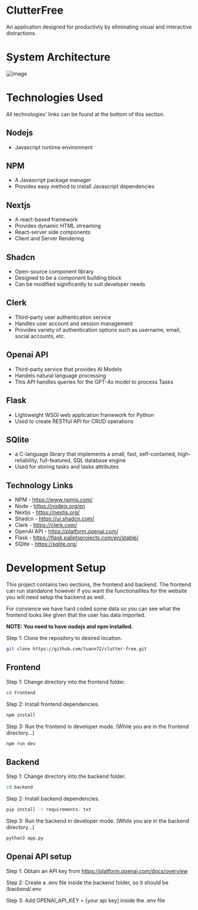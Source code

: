 # ClutterFree
An application designed for productivty by eliminating visual and interactive distractions.

# System Architecture
![image](https://github.com/user-attachments/assets/d800cfcf-eb9e-4835-8bd0-af69d85d724d)

# Technologies Used
All technologies' links can be found at the bottom of this section.

## Nodejs
- Javascript runtime environment

## NPM
- A Javascript package manager
- Provides easy method to install Javascript dependencies

## Nextjs
- A react-based framework
- Provides dynamic HTML streaming
- React-server side components
- Client and Server Rendering

## Shadcn
- Open-source component library
- Designed to be a component building block
- Can be modified significantly to suit developer needs

## Clerk
- Third-party user authentication service
- Handles user account and session management
- Provides variety of authentication options such as username, email, social accounts, etc.

## Openai API
- Third-party service that provides AI Models
- Handels natural language processing
- This API handles queries for the GPT-4o model to process Tasks

## Flask
-  Lightweight WSGI web application framework for Python
-  Used to create RESTful API for CRUD operations

## SQlite
- a C-language library that implements a small, fast, self-contained, high-reliability, full-featured, SQL database engine
- Used for storing tasks and tasks attributes

## Technology Links
- NPM - https://www.npmjs.com/
- Node - https://nodejs.org/en
- Nextjs - https://nextjs.org/
- Shadcn - https://ui.shadcn.com/
- Clerk - https://clerk.com/
- OpenAI API - https://platform.openai.com/
- Flask - https://flask.palletsprojects.com/en/stable/
- SQlite - https://sqlite.org/

# Development Setup

This project contains two sections, the frontend and backend. The frontend can run standalone however if you want the functionailites for the website you will need setup the backend as well.

For convience we have hard coded some data so you can see what the frontend looks like given that the user has data imported.

**NOTE: You need to have nodejs and npm installed.**

Step 1: Clone the repository to desired location.

```bash
git clone https://github.com/tuann72/clutter-free.git
```

## Frontend

Step 1: Change directory into the frontend folder.
```bash
cd frontend
```

Step 2: Install frontend dependencies.
```bash
npm install
```

Step 3: Run the frontend in developer mode. (While you are in the frontend directory...)
```bash
npm run dev
```

## Backend
Step 1: Change directory into the backend folder.
```bash
cd backend
```

Step 2: Install backend dependencies.
```bash
pip install -r requirements. txt
```

Step 3: Run the backend in developer mode. (While you are in the backend directory...)
```bash
python3 app.py
```

## Openai API setup
Step 1: Obtain an API key from https://platform.openai.com/docs/overview


Step 2: Create a .env file inside the backend folder, so it should be /backend/.env


Step 3: Add OPENAI_API_KEY = [your api key] inside the .env file
